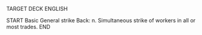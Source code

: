 TARGET DECK
ENGLISH

START
Basic
General strike
Back: n. Simultaneous strike of workers in all or most trades.
END
